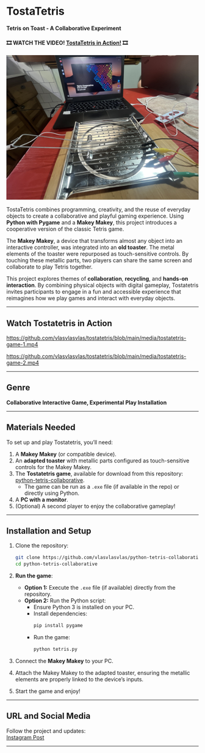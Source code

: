 # TostaTetris  
**Tetris on Toast - A Collaborative Experiment**  



#### 🎞️ WATCH THE VIDEO!  [TostaTetris in Action!](https://drive.google.com/file/d/1NZAoAppYuWcub61zGuiiNpOEzgXBRsrT/view?usp=sharing)  🎞️



![media/camphoto_1804928587.jpg](media/camphoto_1804928587.jpg)

TostaTetris combines programming, creativity, and the reuse of everyday objects to create a collaborative and playful gaming experience. Using **Python with Pygame** and a **Makey Makey**, this project introduces a cooperative version of the classic Tetris game.  

The **Makey Makey**, a device that transforms almost any object into an interactive controller, was integrated into an **old toaster**. The metal elements of the toaster were repurposed as touch-sensitive controls. By touching these metallic parts, two players can share the same screen and collaborate to play Tetris together.  

This project explores themes of **collaboration**, **recycling**, and **hands-on interaction**. By combining physical objects with digital gameplay, Tostatetris invites participants to engage in a fun and accessible experience that reimagines how we play games and interact with everyday objects.  

---

## Watch Tostatetris in Action

https://github.com/vlasvlasvlas/tostatetris/blob/main/media/tostatetris-game-1.mp4

https://github.com/vlasvlasvlas/tostatetris/blob/main/media/tostatetris-game-2.mp4


---

## Genre  
**Collaborative Interactive Game, Experimental Play Installation**  

---

## Materials Needed  
To set up and play Tostatetris, you’ll need:  
1. A **Makey Makey** (or compatible device).  
2. An **adapted toaster** with metallic parts configured as touch-sensitive controls for the Makey Makey.  
3. The **Tostatetris game**, available for download from this repository: [python-tetris-collaborative](https://github.com/vlasvlasvlas/python-tetris-colaborative).  
   - The game can be run as a `.exe` file (if available in the repo) or directly using Python.  
4. A **PC with a monitor**.  
5. (Optional) A second player to enjoy the collaborative gameplay!  

---

## Installation and Setup  

1. Clone the repository:  
   ```bash
   git clone https://github.com/vlasvlasvlas/python-tetris-collaborative.git
   cd python-tetris-collaborative
   ```

2. **Run the game**:  
   - **Option 1:** Execute the `.exe` file (if available) directly from the repository.  
   - **Option 2:** Run the Python script:  
     - Ensure Python 3 is installed on your PC.  
     - Install dependencies:  
       ```bash
       pip install pygame
       ```
     - Run the game:  
       ```bash
       python tetris.py
       ```

3. Connect the **Makey Makey** to your PC.  
4. Attach the Makey Makey to the adapted toaster, ensuring the metallic elements are properly linked to the device’s inputs.  
5. Start the game and enjoy!  

---

## URL and Social Media  
Follow the project and updates:  
[Instagram Post](https://www.instagram.com/p/DDmf_GNOCWiImcdJpRexTr3deKa3saQhrpQExg0/)  

---
